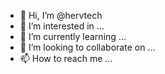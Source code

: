 - 👋 Hi, I’m @hervtech
- 👀 I’m interested in ...
- 🌱 I’m currently learning ...
- 💞️ I’m looking to collaborate on ...
- 📫 How to reach me ...

<!---
hervtech/hervtech is a ✨ special ✨ repository because its `README.md` (this file) appears on your GitHub profile.
You can click the Preview link to take a look at your changes.
--->
